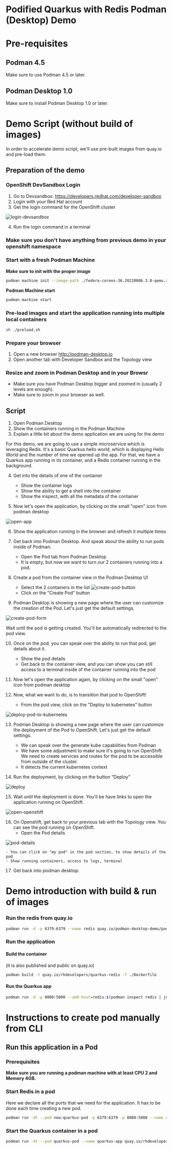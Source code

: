 # Podified Quarkus with Redis Podman (Desktop) Demo

# Pre-requisites

## Podman 4.5

Make sure to use Podman 4.5 or later.

## Podman Desktop 1.0

Make sure to install Podman Desktop 1.0 or later.

# Demo Script (without build of images)

In order to accelerate demo script, we'll use pre-built images from quay.io and pre-load them.

## Preparation of the demo

### OpenShift DevSandbox Login

1. Go to Devsandbox: https://developers.redhat.com/developer-sandbox
2. Login with your Red Hat account
3. Get the login command for the OpenShift cluster


![login-devsandbox](https://github.com/redhat-developer-demos/podify-quarkus-redis/blob/main/primary-podify-demo/assets/devsandbox-login.png)

4. Run the login command in a terminal

### Make sure you don't have anything from previous demo in your openshift namespace


### Start with a fresh Podman Machine

**Make sure to init with the proper image**
```bash
podman machine init --image-path ./fedora-coreos-36.20220806.3.0-qemu.x86_64.qcow2
```

**Podman Machine start**
```bash
podman machine start
```

### Pre-load images and start the application running into multiple local containers

```bash
sh ./preload.sh
```

### Prepare your browser

1. Open a new browser http://podman-desktop.io
2. Open another tab with Developer Sandbox and the Topology view

### Resize and zoom in Podman Desktop and in your Browsr

- Make sure you have Podman Desktop bigger and zoomed in (usually 2 levels are enough).
- Make sure to zoom in your browser as well.

## Script

1. Open Podman Desktop
2. Show the containers running in the Podman Machine
3. Explain a little bit about the demo application we are using for the demo

For this demo, we are going to use a simple microservice which is leveraging Redis. It's a basic Quarkus hello world, which is displaying Hello World and the number of time we opened up the app.
For that, we have a Quarkus app running in its container, and a Redis container running in the background.

4. Get into the details of one of the container
    - Show the container logs
    - Show the ability to get a shell into the container
    - Show the inspect, with all the metadata of the container

5. Now let's open the application, by clicking on the small "open" icon from podman desktop

![open-app](https://github.com/redhat-developer-demos/podify-quarkus-redis/blob/main/assets/open-app.png)

6. Show the application running in the browser and refresh it multiple times

7. Get back into Podman Desktop. And speak about the ability to run pods inside of Podman.
    - Open the Pod tab from Podman Desktop
    - It  is empty, but now we want to turn our 2 containers running into a pod.

8. Create a pod from the container view in the Podman Desktop UI
    - Select the 2 containers in the list
      ![create-pod-button](https://github.com/redhat-developer-demos/podify-quarkus-redis/blob/main/assets/create-pod-button.png)
    - Click on the "Create Pod" button

9. Podman Desktop is showing a new page where the user can customize the creation of the Pod. Let's just get the default settings.

![create-pod-form](https://github.com/redhat-developer-demos/podify-quarkus-redis/blob/main/assets/create-pod-form.png)

Wait until the pod is getting created. You'll be automatically redirected to the pod view.

10. Once on the pod, you can speak over the ability to run that pod, get details about it.
    - Show the pod details
    - Get back to the container view, and you can show you can still access to a terminal inside of the container running into the pod

11. Now let's open the application again, by clicking on the small "open" icon from podman desktop

12. Now, what we want to do, is to transition that pod to OpenShift!
    - From the pod view, click on the "Deploy to kubernetes" button

![deploy-pod-to-kubernetes](https://github.com/redhat-developer-demos/podify-quarkus-redis/blob/main/assets/deploy-pod-to-kubernetes.png)

13. Podman Desktop is showing a new page where the user can customize the deployment of the Pod to OpenShift. Let's just get the default settings.
    - We can speak over the generate kube capabilities from Podman
    - We have some adjustment to make sure it's going to run OpenShift. We need to create services and routes for the pod to be accessible from outside of the cluster.
    - It detects the current kubernetes context

14. Run the deployment, by clicking on the button "Deploy"

![deploy](https://github.com/redhat-developer-demos/podify-quarkus-redis/blob/main/assets/deploy.png)

15. Wait until the deployment is done. You'll be have links to open the application running on OpenShift.

![open-openshift](https://github.com/redhat-developer-demos/podify-quarkus-redis/blob/main/assets/open-openshift.png)

16. On Openshift, get back to your previous tab with the Topology view. You can see the pod running on OpenShift.
    - Open the Pod details

![pod-details](https://github.com/redhat-developer-demos/podify-quarkus-redis/blob/main/assets/pod-detail.png)

    - You can click on "my pod" in the pod section, to show details of the pod
    - Show running containers, access to logs, terminal

17. Get back into podman desktop.


# Demo introduction with build & run of images

### Run the redis from quay.io

```bash
podman run -d -p 6379:6379 --name redis quay.io/podman-desktop-demo/podify-demo-backend:v1
```

### Run the application

#### Build the container

(it is also published and public on quay.io)

```bash
podman build -t quay.io/rhdevelopers/quarkus-redis -f ./Dockerfile
```

#### Run the Quarkus app

```bash
podman run -d -p 8080:5000 --add-host=redis:$(podman inspect redis | jq -r '.[0].NetworkSettings.IPAddress') --name quarkus-app quay.io/rhdevelopers/quarkus-redis
```

# Instructions to create pod manually from CLI

## Run this application in a Pod

### Prerequisites

**Make sure you are running a podman machine with at least CPU 2 and Memory 4GB.**

### Start Redis in a pod

Here we declare all the ports that we need for the application. It has to be done each time creating a new pod.

```bash
podman run -dt --pod new:quarkus-pod -p 6379:6379 -p 8080:5000 --name redis quay.io/podman-desktop-demo/podify-demo-backend:v1
```

### Start the Quarkus container in a pod

```bash
podman run -dt --pod quarkus-pod --name quarkus-app quay.io/rhdevelopers/quarkus-redis
```


